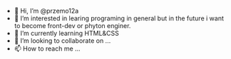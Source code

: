 - 👋 Hi, I’m @przemo12a
- 👀 I’m interested in learing programing in general but in the future i want to become front-dev or phyton enginer.
- 🌱 I’m currently learning HTML&CSS
- 💞️ I’m looking to collaborate on ...
- 📫 How to reach me ...

<!---
przemo12a/przemo12a is a ✨ special ✨ repository because its `README.md` (this file) appears on your GitHub profile.
You can click the Preview link to take a look at your changes.
--->
